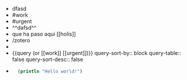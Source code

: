- dfasd
- #work
- #urgent
- ^^dafsd^^
- que ha paso aqui [[holis]]
- /zotero
-
- {{query (or [[work]] [[urgent]])}}
  query-sort-by:: block
  query-table:: false
  query-sort-desc:: false
-
  ```clojure
    (println "Hello world!")
  ```